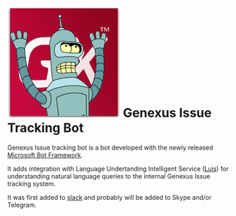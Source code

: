 ![Genexus Bender](.\res\GenexusBender.png)
Genexus Issue Tracking Bot
==========================

Genexus Issue tracking bot is a bot developed with the newly released [Microsoft Bot Framework](https://dev.botframework.com/).

It adds integration with Language Undertanding Intelligent Service ([Luis](http://luis.ai)) for understanding natural language queries to the internal Genexus Issue tracking system.

It was first added to [slack](http://slack.com) and probably will be added to Skype and/or Telegram.
	